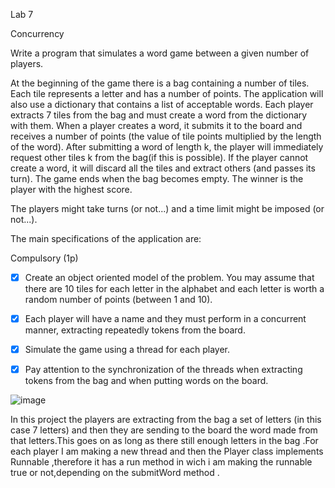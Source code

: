 Lab 7

Concurrency

Write a program that simulates a word game between a given number of players.

At the beginning of the game there is a bag containing a number of tiles. Each tile represents a letter and has a number of points. The application will also use a dictionary that contains a list of acceptable words. Each player extracts 7 tiles from the bag and must create a word from the dictionary with them. When a player creates a word, it submits it to the board and receives a number of points (the value of tile points multiplied by the length of the word). After submitting a word of length k, the player will immediately request other tiles k from the bag(if this is possible). If the player cannot create a word, it will discard all the tiles and extract others (and passes its turn). The game ends when the bag becomes empty. The winner is the player with the highest score.

The players might take turns (or not...) and a time limit might be imposed (or not...).

The main specifications of the application are:

Compulsory (1p)

- [x] Create an object oriented model of the problem. You may assume that there are 10 tiles for each letter in the alphabet and each letter is worth a random number of points (between 1 and 10).

- [x] Each player will have a name and they must perform in a concurrent manner, extracting repeatedly tokens from the board.

- [x] Simulate the game using a thread for each player.

- [x] Pay attention to the synchronization of the threads when extracting tokens from the bag and when putting words on the board.


![image](https://user-images.githubusercontent.com/79132498/162586746-3ea3b11a-3921-426e-9e56-b62de91a0e0c.png)


In this project the players are extracting from the bag a set of letters (in this case 7 letters) and then they are sending to the board the word made from that letters.This goes on as long as there still enough letters in the bag .For each player I am making a new thread and then the Player class implements Runnable ,therefore it has a run method in wich i am making the runnable true or not,depending on the submitWord method .
